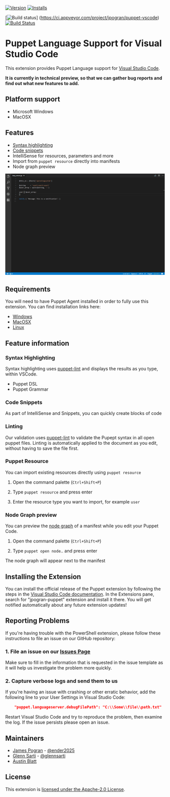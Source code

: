 
[![Version](https://vsmarketplacebadge.apphb.com/version/jpogran.puppet-vscode.svg)](https://marketplace.visualstudio.com/items?itemName=jpogran.puppet-vscode)
[![Installs](https://vsmarketplacebadge.apphb.com/installs/jpogran.puppet-vscode.svg)](https://marketplace.visualstudio.com/items?itemName=jpogran.puppet-vscode)

[![Build status](https://ci.appveyor.com/api/projects/status/kwt06e0lgs70us4c?svg=true)]
(https://ci.appveyor.com/project/jpogran/puppet-vscode) [![Build Status](https://travis-ci.org/jpogran/puppet-vscode.svg?branch=master)](https://travis-ci.org/jpogran/puppet-vscode)

# Puppet Language Support for Visual Studio Code

This extension provides Puppet Language support for [Visual Studio Code](https://code.visualstudio.com/).

**It is currently in technical preview, so that we can gather bug reports and find out what new features to add.**

## Platform support

- Microsoft Windows
- MacOSX

## Features

- [Syntax highlighting](#Syntax_Highlighting)
- [Code snippets](#Code_snippets)
- IntelliSense for resources, parameters and more
- Import from `puppet resource` directly into manifests
- Node graph preview


![Example of features](docs/assets/language_server.gif)

## Requirements

You will need to have Puppet Agent installed in order to fully use this extension. You can find installation links here:

* [Windows](https://docs.puppet.com/puppet/4.10/install_windows.html)
* [MacOSX](https://docs.puppet.com/puppet/4.10/install_osx.html)
* [Linux](https://docs.puppet.com/puppet/4.10/install_linux.html)

## Feature information

### Syntax Highlighting

Syntax highlighting uses [puppet-lint](https://github.com/rodjek/puppet-lint) and displays the results as you type, within VSCode.

- Puppet DSL
- Puppet Grammar

### Code Snippets

As part of IntelliSense and Snippets, you can quickly create blocks of code

### Linting

Our validation uses [puppet-lint](https://github.com/rodjek/puppet-lint) to validate the Pupept syntax in all open puppet files. Linting is automatically applied to the document as you edit, without having to save the file first.

### Puppet Resource

You can import existing resources directly using `puppet resource`

1. Open the command palette (`Ctrl+Shift+P`)

2. Type `puppet resource` and press enter

3. Enter the resource type you want to import, for example `user`

### Node Graph preview

You can preview the [node graph](https://puppet.com/blog/visualize-your-infrastructure-models) of a manifest while you edit your Puppet Code.

1. Open the command palette (`Ctrl+Shift+P`)

2. Type `puppet open node`.. and press enter

The node graph will appear next to the manifest

## Installing the Extension

You can install the official release of the Puppet extension by following the steps
in the [Visual Studio Code documentation](https://code.visualstudio.com/docs/editor/extension-gallery).
In the Extensions pane, search for "jpogran-puppet" extension and install it there.  You will
get notified automatically about any future extension updates!

## Reporting Problems

If you're having trouble with the PowerShell extension, please follow these instructions
to file an issue on our GitHub repository:

### 1. File an issue on our [Issues Page](https://github.com/PowerShell/vscode-powershell/issues)

Make sure to fill in the information that is requested in the issue template as it
will help us investigate the problem more quickly.

### 2. Capture verbose logs and send them to us

If you're having an issue with crashing or other erratic behavior, add the following
line to your User Settings in Visual Studio Code:

```json
    "puppet.languageserver.debugFilePath": "C:\\Some\\file\\path.txt"
```

Restart Visual Studio Code and try to reproduce the problem, then examine the log. If the issue persists please open an issue.

## Maintainers

- [James Pogran](https://github.com/jpogran) - [@ender2025](http://twitter.com/ender2025)
- [Glenn Sarti](https://github.com/glennsarti) - [@glennsarti](http://twitter.com/glennsarti)
- [Austin Blatt](https://github.com/austb)

## License

This extension is [licensed under the Apache-2.0 License](LICENSE.txt).